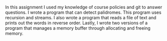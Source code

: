 In this assignment I used my knowledge of course policies and git to answer questions. I wrote a program that can detect palidromes. This program uses recursion and streams. I also wrote a program that reads a file of text and prints out the words in reverse order. Lastly, I wrote two versions of a program that manages a memory buffer through allocating and freeing memory.
